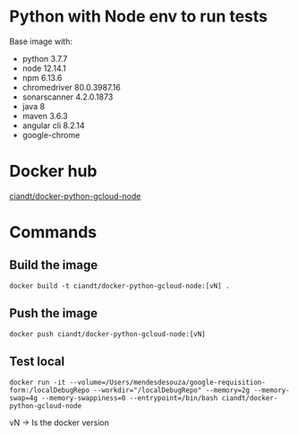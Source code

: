 # Python with Node env to run tests

Base image with:
- python 3.7.7
- node 12.14.1
- npm 6.13.6
- chromedriver 80.0.3987.16
- sonarscanner 4.2.0.1873
- java 8
- maven 3.6.3
- angular cli 8.2.14
- google-chrome

# Docker hub

[ciandt/docker-python-gcloud-node](https://hub.docker.com/r/ciandt/docker-python-gcloud-node/)

# Commands


## Build the image
```
docker build -t ciandt/docker-python-gcloud-node:[vN] .
```

## Push the image

```
docker push ciandt/docker-python-gcloud-node:[vN]
```

## Test local

```
docker run -it --volume=/Users/mendesdesouza/google-requisition-form:/localDebugRepo --workdir="/localDebugRepo" --memory=2g --memory-swap=4g --memory-swappiness=0 --entrypoint=/bin/bash ciandt/docker-python-gcloud-node
```

vN -> Is the docker version
